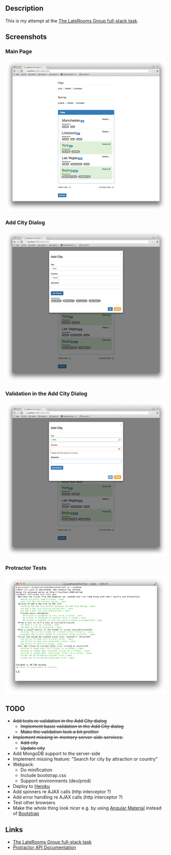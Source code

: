 ## Description

This is my attempt at the [The LateRooms Group full-stack task](https://github.com/LateRoomsGroup/interview-katas/blob/master/full-stack.md). 

## Screenshots

### Main Page

![Main Page](Images/MainPageScreenshot.png)

### Add City Dialog

![Add City Dialog](Images/AddCityDialogScreenshot.png)

### Validation in the Add City Dialog

![Add City Dialog Validation](Images/AddCityDialogValidationScreenshot.png)

### Protractor Tests 

![Protractor Tests](Images/ProtractorScreenshot.png)

## TODO

* ~~Add tests re validation in the Add City dialog~~
    * ~~Implement basic validation in the Add City dialog~~
    * ~~Make the validation look a bit prettier~~
* ~~Implement missing in-memory server-side services:~~
    * ~~Add city~~
    * ~~Update city~~
* Add MongoDB support to the server-side
* Implement missing feature: "Search for city by attraction or country"
* Webpack:
    * Do minification
    * Include bootstrap.css
    * Support environments (dev/prod)
* Deploy to [Heroku](https://www.heroku.com/)
* Add spinners re AJAX calls (http interceptor ?)
* Add error handling re AJAX calls (http interceptor ?)
* Test other browsers
* Make the whole thing look nicer e.g. by using [Angular Material](https://material.angularjs.org) instead of [Bootstrap](http://getbootstrap.com/)

## Links

* [The LateRooms Group full-stack task](https://github.com/LateRoomsGroup/interview-katas/blob/master/full-stack.md)
* [Protractor API Documentation](http://www.protractortest.org/#/api)
